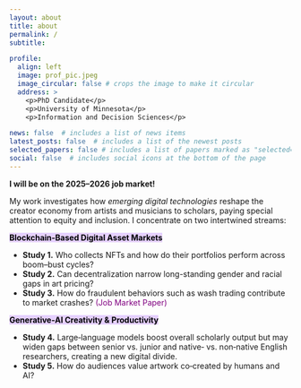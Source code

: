 ```yaml
---
layout: about
title: about
permalink: /
subtitle: 

profile:
  align: left
  image: prof_pic.jpeg
  image_circular: false # crops the image to make it circular
  address: >
    <p>PhD Candidate</p>
    <p>University of Minnesota</p>
    <p>Information and Decision Sciences</p>

news: false  # includes a list of news items
latest_posts: false  # includes a list of the newest posts
selected_papers: false # includes a list of papers marked as "selected={true}"
social: false  # includes social icons at the bottom of the page
---
```


<p><strong>I will be on the 2025–2026 job market!</strong></p>

<p>
My work investigates how <em>emerging digital technologies</em> reshape the creator economy from artists and musicians to scholars, paying special attention to equity and inclusion. I concentrate on two intertwined streams:
</p>

<p><mark style="background-color:#e5d0ff;"><strong>Blockchain-Based Digital Asset Markets</strong></mark></p>
<ul>
  <li><b>Study&nbsp;1.</b> Who collects NFTs and how do their portfolios perform across boom–bust cycles?</li>
  <li><b>Study&nbsp;2.</b> Can decentralization narrow long-standing gender and racial gaps in art pricing?</li>
  <li><b>Study&nbsp;3.</b> How do fraudulent behaviors such as wash trading contribute to market crashes? <span style="color: purple;">(Job Market Paper)</span></li>
</ul>

<p><mark style="background-color:#e5d0ff;"><strong>Generative‑AI Creativity &amp; Productivity</strong></mark></p>
<ul>
  <li><b>Study&nbsp;4.</b> Large‑language models boost overall scholarly output but may widen gaps between senior vs.&nbsp;junior and native‑ vs.&nbsp;non‑native English researchers, creating a new digital divide.</li>
  <li><b>Study&nbsp;5.</b> How do audiences value artwork co‑created by humans and AI?</li>
</ul>

